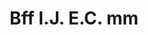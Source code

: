 ---
pid: llp174
title: Bff I.J. E.C. mm
location_transcription: City hall
coordinates: "[-75.162839244318, 39.953184717095]"
zipcode: 
gen_neighborhood: 
neighborhood: 
outside_phl: 
age: '10'
age_range: 6-13
instagram: 
image_file_name: llp_174.jpg
proposal_transcription: m. i.
topic: Unity,Uplifting,Love
topic_summary: 0, 0, 0
type: Sculpture Statue
keywords_other: friends, bff
credit: Eliana Cordero
image_labels: 
twitter: 
facebook: 
permalink: "/monuments/llp174/"
layout: item-page
---
